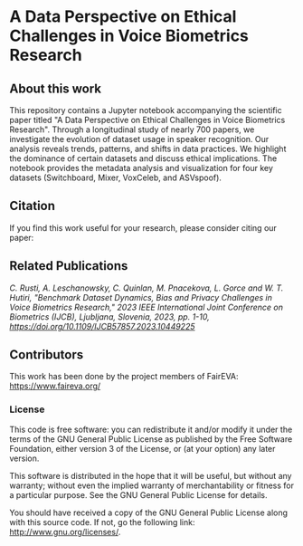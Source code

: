 # A Data Perspective on Ethical Challenges in Voice Biometrics Research

## About this work

This repository contains a Jupyter notebook accompanying the scientific paper titled "A Data Perspective on Ethical Challenges in Voice Biometrics Research". 
Through a longitudinal study of nearly 700 papers, we investigate the evolution of dataset usage in speaker recognition. Our analysis reveals trends, patterns, and shifts in data practices. We highlight the dominance of certain datasets and discuss ethical implications. 
The notebook provides the metadata analysis and visualization for four key datasets (Switchboard, Mixer, VoxCeleb, and ASVspoof).

## Citation

If you find this work useful for your research, please consider citing our paper: 

## Related Publications

*C. Rusti, A. Leschanowsky, C. Quinlan, M. Pnacekova, L. Gorce and W. T. Hutiri, "Benchmark Dataset Dynamics, Bias and Privacy Challenges in Voice Biometrics Research," 2023 IEEE International Joint Conference on Biometrics (IJCB), Ljubljana, Slovenia, 2023, pp. 1-10, https://doi.org/10.1109/IJCB57857.2023.10449225*

## Contributors

This work has been done by the project members of FairEVA: https://www.faireva.org/


### License

This code is free software: you can redistribute it and/or modify it under the terms of the GNU General Public License as published by the Free Software Foundation, either version 3 of the License, or (at your option) any later version.

This software is distributed in the hope that it will be useful, but without any warranty; without even the implied warranty of merchantability or fitness for a particular purpose. See the GNU General Public License for details.

You should have received a copy of the GNU General Public License along with this source code. If not, go the following link: http://www.gnu.org/licenses/.
